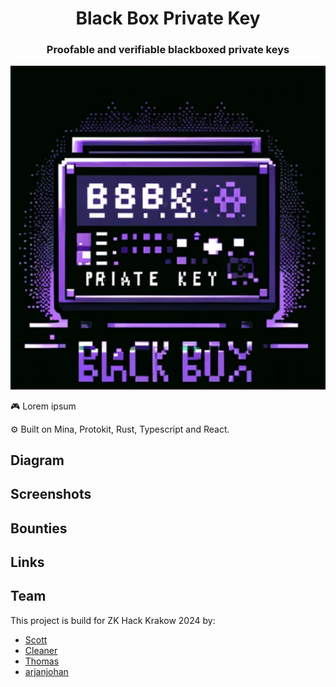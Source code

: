 <div align="center">
  <h1 align="center">Black Box Private Key </h1>
  <h3>Proofable and verifiable blackboxed private keys</h3>
  
![logo](logo.png)
</div>

🎮 Lorem ipsum 

⚙️ Built on Mina, Protokit, Rust, Typescript and React.

## Diagram

## Screenshots

## Bounties

## Links

## Team
This project is build for ZK Hack Krakow 2024 by:
- [Scott]()
- [Cleaner]()
- [Thomas]()
- [arjanjohan](https://twitter.com/arjanjohan)